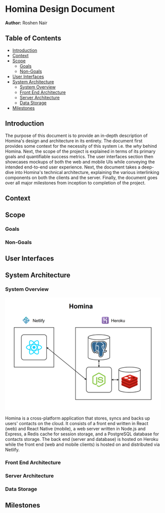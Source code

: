 # Homina Design Document

**Author:** Roshen Nair

<!-- START doctoc generated TOC please keep comment here to allow auto update -->
<!-- DON'T EDIT THIS SECTION, INSTEAD RE-RUN doctoc TO UPDATE -->
## Table of Contents

- [Introduction](#introduction)
- [Context](#context)
- [Scope](#scope)
  - [Goals](#goals)
  - [Non-Goals](#non-goals)
- [User Interfaces](#user-interfaces)
- [System Architecture](#system-architecture)
  - [System Overview](#system-overview)
  - [Front End Architecture](#front-end-architecture)
  - [Server Architecture](#server-architecture)
  - [Data Storage](#data-storage)
- [Milestones](#milestones)

<!-- END doctoc generated TOC please keep comment here to allow auto update -->

## Introduction

The purpose of this document is to provide an in-depth description of Homina's design and architecture in its entirety. The document first provides some context for the necessity of this system i.e. the *why* behind Homina. Next, the scope of the project is explained in terms of its primary goals and quantifiable success metrics. The user interfaces section then showcases mockups of both the web and mobile UIs while conveying the intended end-to-end user experience. Next, the document takes a deep-dive into Homina's technical architecture, explaining the various interlinking components on both the clients and the server. Finally, the document goes over all major milestones from inception to completion of the project.

## Context

## Scope

### Goals

### Non-Goals

## User Interfaces

## System Architecture

### System Overview

![Homina Architecture](./HominaArchitectureV1.png)

Homina is a cross-platform application that stores, syncs and backs up users' contacts on the cloud. It consists of a front end written in React (web) and React Native (mobile), a web server written in Node.js and Express, a Redis cache for session storage, and a PostgreSQL database for contacts storage. The back end (server and database) is hosted on Heroku while the front end (web and mobile clients) is hosted on and distributed via Netlify.

### Front End Architecture

### Server Architecture

### Data Storage

## Milestones